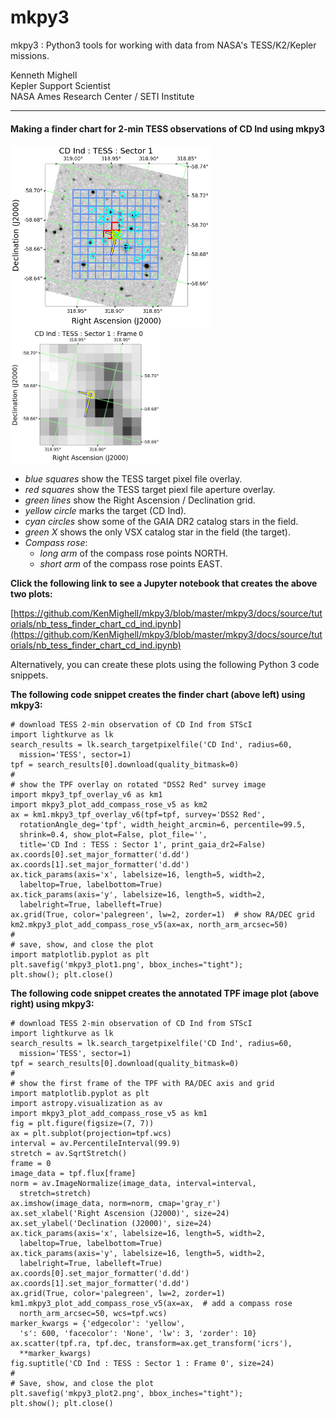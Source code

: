 # mkpy3
mkpy3 : Python3 tools for working with data from NASA's TESS/K2/Kepler missions.

Kenneth Mighell  
Kepler Support Scientist   
NASA Ames Research Center / SETI Institute

---

#### Making a finder chart for 2-min TESS observations of CD Ind using mkpy3

<!-- original: works with GitHub
<p float="left">
  <img src="./mkpy3_plot_figa.png" width="320" />
  <img src="./mkpy3_plot_figb.png" width="240" /> 
</p>
-->

<!-- revised: works with GitHub *and* test.pypi.org -->
<p float="left">
  <img src="https://github.com/KenMighell/mkpy3/raw/master/mkpy3_plot_figa.png" width="320" />
  <img src="https://github.com/KenMighell/mkpy3/raw/master/mkpy3_plot_figb.png" width="240" /> 
</p>


* *blue squares* show the TESS target pixel file overlay.
* *red squares* show the TESS target piexl file aperture overlay.
* *green lines* show the Right Ascension / Declination grid.
* *yellow circle* marks the target (CD Ind).
* *cyan circles* show some of the GAIA DR2 catalog stars in the field.
* *green X* shows the only VSX catalog star in the field (the target).
* *Compass rose*:
    * *long arm* of the compass rose points NORTH.
    * *short arm* of the compass rose points EAST.

**Click the following link to see a Jupyter notebook that creates the above two plots:**

[https://github.com/KenMighell/mkpy3/blob/master/mkpy3/docs/source/tutorials/nb_tess_finder_chart_cd_ind.ipynb](https://github.com/KenMighell/mkpy3/blob/master/mkpy3/docs/source/tutorials/nb_tess_finder_chart_cd_ind.ipynb)

Alternatively, you can create these plots using the following Python 3 code snippets.

**The following code snippet creates the finder chart (above left) using mkpy3:**

```
# download TESS 2-min observation of CD Ind from STScI
import lightkurve as lk
search_results = lk.search_targetpixelfile('CD Ind', radius=60, 
  mission='TESS', sector=1)    
tpf = search_results[0].download(quality_bitmask=0)
#
# show the TPF overlay on rotated "DSS2 Red" survey image
import mkpy3_tpf_overlay_v6 as km1
import mkpy3_plot_add_compass_rose_v5 as km2
ax = km1.mkpy3_tpf_overlay_v6(tpf=tpf, survey='DSS2 Red', 
  rotationAngle_deg='tpf', width_height_arcmin=6, percentile=99.5,
  shrink=0.4, show_plot=False, plot_file='',
  title='CD Ind : TESS : Sector 1', print_gaia_dr2=False)
ax.coords[0].set_major_formatter('d.dd')
ax.coords[1].set_major_formatter('d.dd')
ax.tick_params(axis='x', labelsize=16, length=5, width=2,
  labeltop=True, labelbottom=True)
ax.tick_params(axis='y', labelsize=16, length=5, width=2,
  labelright=True, labelleft=True)
ax.grid(True, color='palegreen', lw=2, zorder=1)  # show RA/DEC grid
km2.mkpy3_plot_add_compass_rose_v5(ax=ax, north_arm_arcsec=50)
#
# save, show, and close the plot
import matplotlib.pyplot as plt
plt.savefig('mkpy3_plot1.png', bbox_inches="tight");
plt.show(); plt.close()
```

**The following code snippet creates the annotated TPF image plot (above right) using mkpy3:**

```
# download TESS 2-min observation of CD Ind from STScI
import lightkurve as lk
search_results = lk.search_targetpixelfile('CD Ind', radius=60,  
  mission='TESS', sector=1)    
tpf = search_results[0].download(quality_bitmask=0)
#
# show the first frame of the TPF with RA/DEC axis and grid
import matplotlib.pyplot as plt
import astropy.visualization as av
import mkpy3_plot_add_compass_rose_v5 as km1
fig = plt.figure(figsize=(7, 7))
ax = plt.subplot(projection=tpf.wcs)
interval = av.PercentileInterval(99.9)
stretch = av.SqrtStretch()
frame = 0
image_data = tpf.flux[frame]
norm = av.ImageNormalize(image_data, interval=interval,  
  stretch=stretch)
ax.imshow(image_data, norm=norm, cmap='gray_r')
ax.set_xlabel('Right Ascension (J2000)', size=24)
ax.set_ylabel('Declination (J2000)', size=24)
ax.tick_params(axis='x', labelsize=16, length=5, width=2,
  labeltop=True, labelbottom=True)
ax.tick_params(axis='y', labelsize=16, length=5, width=2,
  labelright=True, labelleft=True)
ax.coords[0].set_major_formatter('d.dd')
ax.coords[1].set_major_formatter('d.dd')
ax.grid(True, color='palegreen', lw=2, zorder=1)
km1.mkpy3_plot_add_compass_rose_v5(ax=ax,  # add a compass rose
  north_arm_arcsec=50, wcs=tpf.wcs)
marker_kwargs = {'edgecolor': 'yellow',  
  's': 600, 'facecolor': 'None', 'lw': 3, 'zorder': 10}
ax.scatter(tpf.ra, tpf.dec, transform=ax.get_transform('icrs'),  
  **marker_kwargs)
fig.suptitle('CD Ind : TESS : Sector 1 : Frame 0', size=24)
#
# Save, show, and close the plot
plt.savefig('mkpy3_plot2.png', bbox_inches="tight");  
plt.show(); plt.close()
```

[//]: # (EOF)
